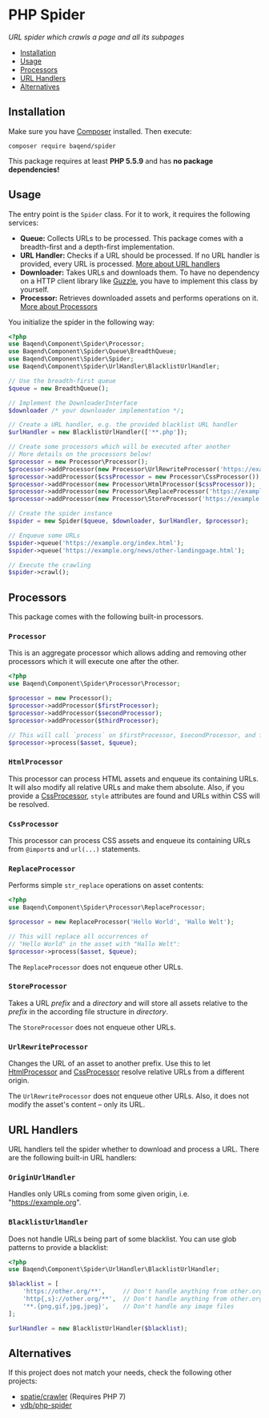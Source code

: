 PHP Spider
==========
_URL spider which crawls a page and all its subpages_

* [Installation](#installation)
* [Usage](#usage)
* [Processors](#processors)
* [URL Handlers](#url-handlers)
* [Alternatives](#alternatives)

Installation
------------

Make sure you have [Composer] installed. Then execute:

    composer require baqend/spider
    
This package requires at least **PHP 5.5.9** and has **no package dependencies!**


Usage
-----

The entry point is the `Spider` class. For it to work, it requires the following services:

* **Queue:** Collects URLs to be processed. This package comes with a breadth-first and a depth-first implementation.
* **URL Handler:** Checks if a URL should be processed. If no URL handler is provided, every URL is processed. [More about URL handlers](#url-handlers) 
* **Downloader:** Takes URLs and downloads them. To have no dependency on a HTTP client library like [Guzzle], you have to implement this class by yourself.
* **Processor:** Retrieves downloaded assets and performs operations on it. [More about Processors](#processors) 

You initialize the spider in the following way:

```php
<?php
use Baqend\Component\Spider\Processor;
use Baqend\Component\Spider\Queue\BreadthQueue;
use Baqend\Component\Spider\Spider;
use Baqend\Component\Spider\UrlHandler\BlacklistUrlHandler;

// Use the breadth-first queue
$queue = new BreadthQueue();

// Implement the DownloaderInterface
$downloader /* your downloader implementation */;

// Create a URL handler, e.g. the provided blacklist URL handler
$urlHandler = new BlacklistUrlHandler(['**.php']);

// Create some processors which will be executed after another
// More details on the processors below!
$processor = new Processor\Processor();
$processor->addProcessor(new Processor\UrlRewriteProcessor('https://example.org', 'https://example.com/archive'));
$processor->addProcessor($cssProcessor = new Processor\CssProcessor());
$processor->addProcessor(new Processor\HtmlProcessor($cssProcessor));
$processor->addProcessor(new Processor\ReplaceProcessor('https://example.org', 'https://example.com/archive'));
$processor->addProcessor(new Processor\StoreProcessor('https://example.com/archive', '/tmp/output'));

// Create the spider instance
$spider = new Spider($queue, $downloader, $urlHandler, $processor);

// Enqueue some URLs
$spider->queue('https://example.org/index.html');
$spider->queue('https://example.org/news/other-landingpage.html');

// Execute the crawling
$spider->crawl();
``` 


Processors
----------

This package comes with the following built-in processors.

### `Processor`

This is an aggregate processor which allows adding and removing other processors which it will execute one after the other.

```php
<?php
use Baqend\Component\Spider\Processor\Processor;

$processor = new Processor();
$processor->addProcessor($firstProcessor);
$processor->addProcessor($secondProcessor);
$processor->addProcessor($thirdProcessor);

// This will call `process` on $firstProcessor, $secondProcessor, and finally on $thirdProcessor:
$processor->process($asset, $queue);
```

### `HtmlProcessor`

This processor can process HTML assets and enqueue its containing URLs.
It will also modify all relative URLs and make them absolute.
Also, if you provide a [CssProcessor](#cssprocessor), `style` attributes are found and URLs within CSS will be resolved.
 
### `CssProcessor`

This processor can process CSS assets and enqueue its containing URLs from `@import`s and `url(...)` statements.

### `ReplaceProcessor`

Performs simple `str_replace` operations on asset contents:

```php
<?php
use Baqend\Component\Spider\Processor\ReplaceProcessor;

$processor = new ReplaceProcessor('Hello World', 'Hallo Welt');

// This will replace all occurrences of
// "Hello World" in the asset with "Hallo Welt":
$processor->process($asset, $queue);
```

The `ReplaceProcessor` does not enqueue other URLs.

### `StoreProcessor`

Takes a URL _prefix_ and a _directory_ and will store all assets relative to the _prefix_ in the according file structure in _directory_.

The `StoreProcessor` does not enqueue other URLs.

### `UrlRewriteProcessor`

Changes the URL of an asset to another prefix.
Use this to let [HtmlProcessor](#htmlprocessor) and [CssProcessor](#cssprocessor) resolve relative URLs from a different origin.

The `UrlRewriteProcessor` does not enqueue other URLs.
Also, it does not modify the asset's content – only its URL.


URL Handlers
------------

URL handlers tell the spider whether to download and process a URL.
There are the following built-in URL handlers:

### `OriginUrlHandler`

Handles only URLs coming from some given origin, i.e. "https://example.org". 

### `BlacklistUrlHandler`

Does not handle URLs being part of some blacklist.
You can use glob patterns to provide a blacklist:

```php
<?php
use Baqend\Component\Spider\UrlHandler\BlacklistUrlHandler;

$blacklist = [
    'https://other.org/**',     // Don't handle anything from other.org over HTTPS    
    'http{,s}://other.org/**',  // Don't handle anything from other.org over HTTP or HTTPS    
    '**.{png,gif,jpg,jpeg}',    // Don't handle any image files    
];

$urlHandler = new BlacklistUrlHandler($blacklist);
```
 

Alternatives
------------

If this project does not match your needs, check the following other projects:

* [spatie/crawler](https://packagist.org/packages/spatie/crawler) (Requires PHP 7)
* [vdb/php-spider](https://packagist.org/packages/vdb/php-spider)


[Composer]: https://getcomposer.org/
[Guzzle]: https://packagist.org/packages/guzzlehttp/guzzle

